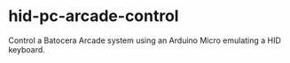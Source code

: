 # hid-pc-arcade-control
Control a Batocera Arcade system using an Arduino Micro emulating a HID keyboard.
